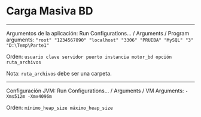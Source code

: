 # Carga Masiva BD

----------------------------------------------------------------------

Argumentos de la aplicación:
Run Configurations... / Arguments / Program arguments: `"root" "1234567890" "localhost" "3306" "PRUEBA" "MySQL" "3" "D:\Temp\Parte1"`

Orden: `usuario clave servidor puerto instancia motor_bd opción ruta_archivos`

Nota: `ruta_archivos` debe ser una carpeta.

----------------------------------------------------------------------

Configuración JVM:
Run Configurations... / Arguments / VM Arguments: `-Xms512m -Xmx4096m`

Orden: `mínimo_heap_size máximo_heap_size`
